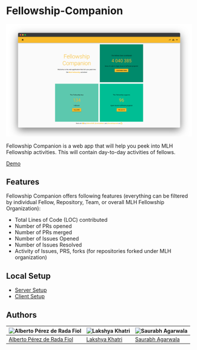 # Fellowship-Companion

![Demo GIF](assets/demo.png)

Fellowship Companion is a web app that will help you peek into MLH Fellowship activities. This will contain day-to-day activities of fellows.

[Demo](https://deploy-preview-90--fellowship-companion.netlify.app/)

## Features
Fellowship Companion offers following features (everything can be filtered by individual Fellow, Repository, Team, or overall MLH Fellowship Organization):
 - Total Lines of Code (LOC) contributed
 - Number of PRs opened
 - Number of PRs merged
 - Number of Issues Opened
 - Number of Issues Resolved
 - Activity of Issues, PRS, forks (for repositories forked under MLH organization)


## Local Setup
 - [Server Setup](/server/README.md)
 - [Client Setup](/client/README.md)

## Authors
| <img src="https://github.com/AlbertoPdRF.png" alt="Alberto Pérez de Rada Fiol" width="100" height="100" /> | <img src="https://github.com/LakshyaKhatri.png" alt="Lakshya Khatri" width="100" height="100" /> | <img src="https://github.com/SaurabhAgarwala.png" alt="Saurabh Agarwala" width="100" height="100" /> |
| ----- | ----- | ----- |
| [Alberto Pérez de Rada Fiol](https://github.com/AlbertoPdRF) | [Lakshya Khatri](https://github.com/LakshyaKhatri) | [Saurabh Agarwala](https://github.com/SaurabhAgarwala) |
